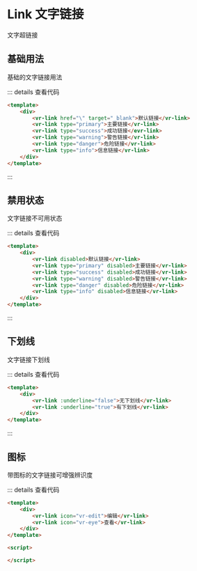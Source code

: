 # Link 文字链接
文字超链接

## 基础用法
基础的文字链接用法

<ClientOnly>
<link-demo-base></link-demo-base>
</ClientOnly>

::: details 查看代码
```html
<template>
    <div>
        <vr-link href="\" target="_blank">默认链接</vr-link>
        <vr-link type="primary">主要链接</vr-link>
        <vr-link type="success">成功链接</evr-link>
        <vr-link type="warning">警告链接</vr-link>
        <vr-link type="danger">危险链接</vr-link>
        <vr-link type="info">信息链接</vr-link>
    </div>
</template>

```
:::

## 禁用状态
文字链接不可用状态

<ClientOnly>
<link-demo-disabled></link-demo-disabled>
</ClientOnly>

::: details 查看代码
```html
<template>
    <div>
        <vr-link disabled>默认链接</vr-link>
        <vr-link type="primary" disabled>主要链接</vr-link>
        <vr-link type="success" disabled>成功链接</vr-link>
        <vr-link type="warning" disabled>警告链接</vr-link>
        <vr-link type="danger" disabled>危险链接</vr-link>
        <vr-link type="info" disabled>信息链接</vr-link>
    </div>
</template>


```
:::

## 下划线
文字链接下划线

<ClientOnly>
<link-demo-underline></link-demo-underline>
</ClientOnly>

::: details 查看代码
```html
<template>
    <div>
        <vr-link :underline="false">无下划线</vr-link>
        <vr-link :underline="true">有下划线</vr-link>
    </div>
</template>


```
:::

## 图标
带图标的文字链接可增强辨识度

<ClientOnly>
<link-demo-icon></link-demo-icon>
</ClientOnly>

::: details 查看代码
```html
<template>
    <div>
        <vr-link icon="vr-edit">编辑</vr-link>
        <vr-link icon="vr-eye">查看</vr-link>
    </div>
</template>

<script>

</script>
